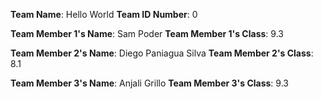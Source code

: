 **Team Name**: Hello World
**Team ID Number**: 0

**Team Member 1's Name**: Sam Poder
**Team Member 1's Class**: 9.3

**Team Member 2's Name**: Diego Paniagua Silva
**Team Member 2's Class**: 8.1

**Team Member 3's Name**: Anjali Grillo
**Team Member 3's Class**: 9.3
